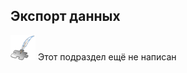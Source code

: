 ## Экспорт данных
![Раздел не написан](dist/imgs/custom_web/planned_section.png) Этот подраздел ещё не написан